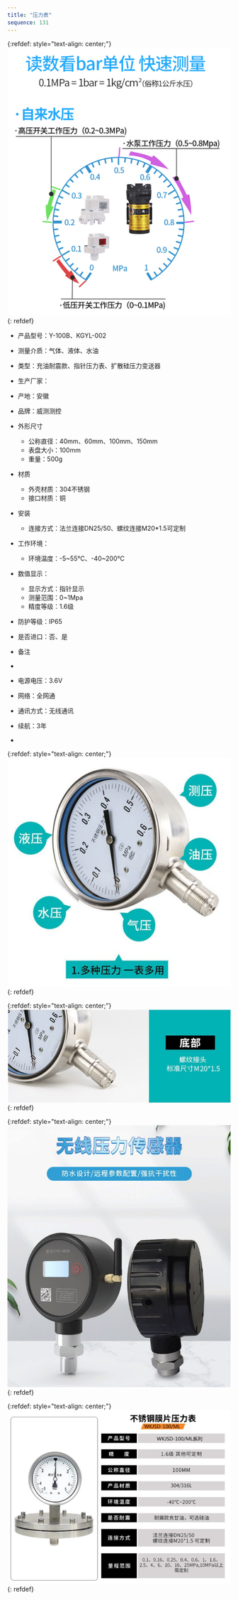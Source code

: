 ```yaml
---
title: "压力表"
sequence: 131
---
```


{:refdef: style="text-align: center;"}
![](/assets/image/device/pressure-gauge-001.png)
{: refdef}

- 产品型号：Y-100B、KGYL-002
- 测量介质：气体、液体、水油
- 类型：充油耐震款、指针压力表、扩散硅压力变送器
- 生产厂家：
- 产地：安徽
- 品牌：威测测控
- 外形尺寸
    - 公称直径：40mm、60mm、100mm、150mm
    - 表盘大小：100mm
    - 重量：500g
- 材质
    - 外壳材质：304不锈钢
    - 接口材质：铜
- 安装
    - 连接方式：法兰连接DN25/50、螺纹连接M20*1.5可定制
- 工作环境：
    - 环境温度：-5~55℃、-40~200℃
- 数值显示：
    - 显示方式：指针显示
    - 测量范围：0~1Mpa
    - 精度等级：1.6级
- 防护等级：IP65
- 是否进口：否、是
- 备注


- 
- 电源电压：3.6V
- 网络：全网通
- 通讯方式：无线通讯
- 续航：3年
- 

{:refdef: style="text-align: center;"}
![](/assets/image/device/pressure-gauge-002.png)
{: refdef}

{:refdef: style="text-align: center;"}
![](/assets/image/device/pressure-gauge-003.png)
{: refdef}

{:refdef: style="text-align: center;"}
![](/assets/image/device/pressure-gauge-004.png)
{: refdef}

{:refdef: style="text-align: center;"}
![](/assets/image/device/pressure-gauge-005.png)
{: refdef}
